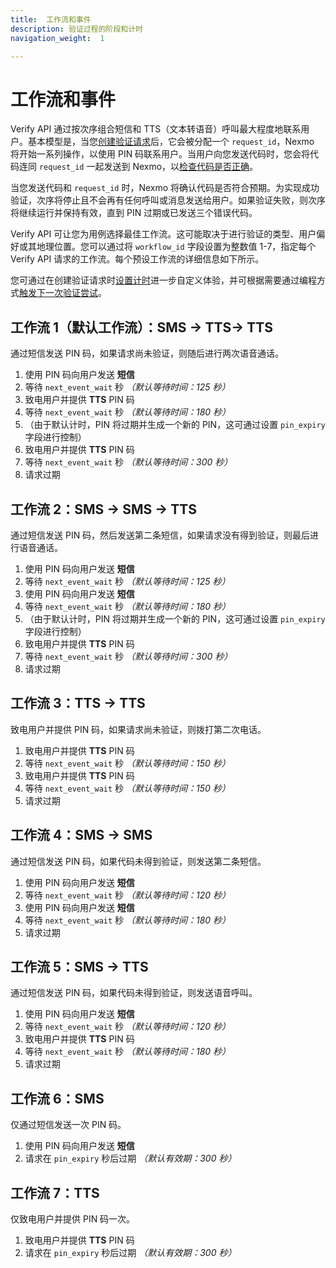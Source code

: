 ```yaml
---
title:  工作流和事件
description: 验证过程的阶段和计时
navigation_weight:  1

---
```



工作流和事件
======

Verify API 通过按次序组合短信和 TTS（文本转语音）呼叫最大程度地联系用户。基本模型是，当您[创建验证请求](/verify/code-snippets/send-verify-request)后，它会被分配一个 `request_id`，Nexmo 将开始一系列操作，以使用 PIN 码联系用户。当用户向您发送代码时，您会将代码连同 `request_id` 一起发送到 Nexmo，以[检查代码是否正确](/verify/code-snippets/check-verify-request)。

当您发送代码和 `request_id` 时，Nexmo 将确认代码是否符合预期。为实现成功验证，次序将停止且不会再有任何呼叫或消息发送给用户。如果验证失败，则次序将继续运行并保持有效，直到 PIN 过期或已发送三个错误代码。

Verify API 可让您为用例选择最佳工作流。这可能取决于进行验证的类型、用户偏好或其地理位置。您可以通过将 `workflow_id` 字段设置为整数值 1-7，指定每个 Verify API 请求的工作流。每个预设工作流的详细信息如下所示。

您可通过在创建验证请求时[设置计时](/verify/guides/changing-default-timings)进一步自定义体验，并可根据需要通过编程方式[触发下一次验证尝试](/verify/code-snippets/trigger-next-verification-process)。

工作流 1（默认工作流）：SMS -> TTS-> TTS
---------------------------------

通过短信发送 PIN 码，如果请求尚未验证，则随后进行两次语音通话。

1. 使用 PIN 码向用户发送 **短信** 
2. 等待 `next_event_wait` 秒 *（默认等待时间：125 秒）* 
3. 致电用户并提供 **TTS** PIN 码
4. 等待 `next_event_wait` 秒 *（默认等待时间：180 秒）* 
5. （由于默认计时，PIN 将过期并生成一个新的 PIN，这可通过设置 `pin_expiry` 字段进行控制）
6. 致电用户并提供 **TTS** PIN 码
7. 等待 `next_event_wait` 秒 *（默认等待时间：300 秒）* 
8. 请求过期

工作流 2：SMS -> SMS -> TTS
---------------------------

通过短信发送 PIN 码，然后发送第二条短信，如果请求没有得到验证，则最后进行语音通话。

1. 使用 PIN 码向用户发送 **短信** 
2. 等待 `next_event_wait` 秒 *（默认等待时间：125 秒）* 
3. 使用 PIN 码向用户发送 **短信** 
4. 等待 `next_event_wait` 秒 *（默认等待时间：180 秒）* 
5. （由于默认计时，PIN 将过期并生成一个新的 PIN，这可通过设置 `pin_expiry` 字段进行控制）
6. 致电用户并提供 **TTS** PIN 码
7. 等待 `next_event_wait` 秒 *（默认等待时间：300 秒）* 
8. 请求过期

工作流 3：TTS -> TTS
------------------

致电用户并提供 PIN 码，如果请求尚未验证，则拨打第二次电话。

1. 致电用户并提供 **TTS** PIN 码
2. 等待 `next_event_wait` 秒 *（默认等待时间：150 秒）* 
3. 致电用户并提供 **TTS** PIN 码
4. 等待 `next_event_wait` 秒 *（默认等待时间：150 秒）* 
5. 请求过期

工作流 4：SMS -> SMS
------------------

通过短信发送 PIN 码，如果代码未得到验证，则发送第二条短信。

1. 使用 PIN 码向用户发送 **短信** 
2. 等待 `next_event_wait` 秒 *（默认等待时间：120 秒）* 
3. 使用 PIN 码向用户发送 **短信** 
4. 等待 `next_event_wait` 秒 *（默认等待时间：180 秒）* 
5. 请求过期

工作流 5：SMS -> TTS
------------------

通过短信发送 PIN 码，如果代码未得到验证，则发送语音呼叫。

1. 使用 PIN 码向用户发送 **短信** 
2. 等待 `next_event_wait` 秒 *（默认等待时间：120 秒）* 
3. 致电用户并提供 **TTS** PIN 码
4. 等待 `next_event_wait` 秒 *（默认等待时间：180 秒）* 
5. 请求过期

工作流 6：SMS
---------

仅通过短信发送一次 PIN 码。

1. 使用 PIN 码向用户发送 **短信** 
2. 请求在 `pin_expiry` 秒后过期 *（默认有效期：300 秒）* 

工作流 7：TTS
---------

仅致电用户并提供 PIN 码一次。

1. 致电用户并提供 **TTS** PIN 码
2. 请求在 `pin_expiry` 秒后过期 *（默认有效期：300 秒）*

